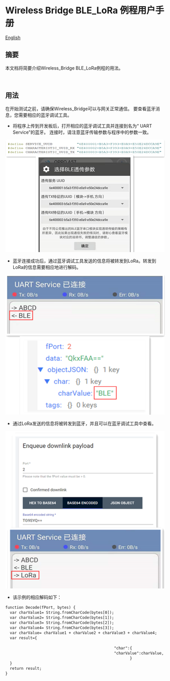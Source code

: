 # Wireless Bridge BLE_LoRa 例程用户手册

[English](https://heltec-automation-docs.readthedocs.io/en/latest/esp32/wireless_bridge/ble_lora_user_manual.html)

## 摘要

本文档将简要介绍Wireless_Bridge BLE_LoRa例程的用法。

&nbsp;

## 用法

在开始测试之前，请确保Wireless_Bridge可以与网关正常通信。 要查看蓝牙消息，您需要相应的蓝牙调试工具。

- 将程序上传到开发板后，打开相应的蓝牙调试工具并连接到名为“ UART Service”的蓝牙。 连接时，请注意蓝牙传输参数与程序中的参数一致。

![](img\ble_lora_user_manual\01.png)

- 蓝牙连接成功后，通过蓝牙调试工具发送的信息将被转发到LoRa。转发到LoRa的信息需要相应地进行解码。

![](img\ble_lora_user_manual\02.png)

- 通过LoRa发送的信息将被转发到蓝牙，并且可以在蓝牙调试工具中查看。

![](img\ble_lora_user_manual\03.png)

- 该示例的相应解码如下：

```shell
function Decode(fPort, bytes) {
  var charValue1= String.fromCharCode(bytes[0]);
  var charValue2= String.fromCharCode(bytes[1]);
  var charValue3= String.fromCharCode(bytes[2]);
  var charValue4= String.fromCharCode(bytes[3]);
  var charValue= charValue1 + charValue2 + charValue3 + charValue4;
  var result={
    
                                                "char":{
                                                "charValue":charValue,
                                                       }
  }
  return result;
}
```
